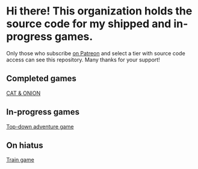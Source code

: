 # Hi there! This organization holds the source code for my shipped and in-progress games.

Only those who subscribe [on Patreon](patreon.com/karl_zylinski) and select a tier with source code access can see this repository. Many thanks for your support!

## Completed games
[CAT & ONION](https://github.com/karl-zylinski/cat-game)

## In-progress games
[Top-down adventure game](https://github.com/karl-zylinski-subscribers/adventure)

## On hiatus
[Train game](https://github.com/karl-zylinski-subscribers/trains)
